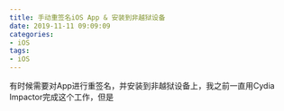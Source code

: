 ```yaml
---
title: 手动重签名iOS App & 安装到非越狱设备
date: 2019-11-11 09:09:09
categories: 
- iOS
tags:
- iOS
---
```

有时候需要对App进行重签名，并安装到非越狱设备上，我之前一直用Cydia Impactor完成这个工作，但是
